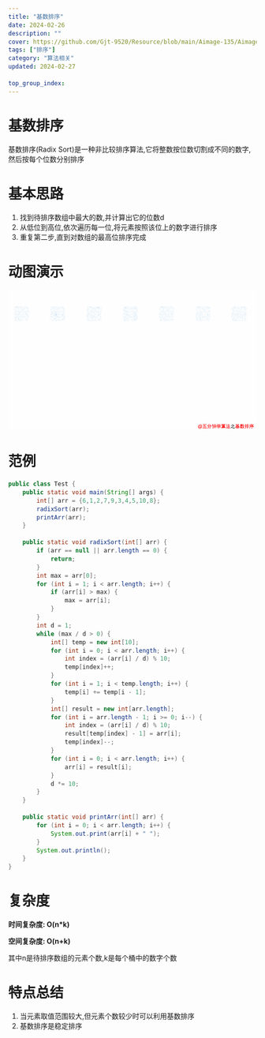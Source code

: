 ```yaml
---
title: "基数排序"
date: 2024-02-26
description: ""
cover: https://github.com/Gjt-9520/Resource/blob/main/Aimage-135/Aimage26.jpg?raw=true
tags: ["排序"]
category: "算法相关"
updated: 2024-02-27

top_group_index:
---
```


# 基数排序

基数排序(Radix Sort)是一种非比较排序算法,它将整数按位数切割成不同的数字,然后按每个位数分别排序

# 基本思路

1. 找到待排序数组中最大的数,并计算出它的位数d
2. 从低位到高位,依次遍历每一位,将元素按照该位上的数字进行排序
3. 重复第二步,直到对数组的最高位排序完成

# 动图演示

![基数排序](../images/基数排序.png)

# 范例 

```java
public class Test {
    public static void main(String[] args) {
        int[] arr = {6,1,2,7,9,3,4,5,10,8};
        radixSort(arr);
        printArr(arr);
    }

    public static void radixSort(int[] arr) {
        if (arr == null || arr.length == 0) {
            return;
        }
        int max = arr[0];
        for (int i = 1; i < arr.length; i++) {
            if (arr[i] > max) {
                max = arr[i];
            }
        }
        int d = 1;
        while (max / d > 0) {
            int[] temp = new int[10];
            for (int i = 0; i < arr.length; i++) {
                int index = (arr[i] / d) % 10;
                temp[index]++;
            }
            for (int i = 1; i < temp.length; i++) {
                temp[i] += temp[i - 1];
            }
            int[] result = new int[arr.length];
            for (int i = arr.length - 1; i >= 0; i--) {
                int index = (arr[i] / d) % 10;
                result[temp[index] - 1] = arr[i];
                temp[index]--;
            }
            for (int i = 0; i < arr.length; i++) {
                arr[i] = result[i];
            }
            d *= 10;
        }
    }

    public static void printArr(int[] arr) {
        for (int i = 0; i < arr.length; i++) {
            System.out.print(arr[i] + " ");
        }
        System.out.println();
    }
}
```

# 复杂度

**时间复杂度: O(n*k)**

**空间复杂度: O(n+k)**

其中n是待排序数组的元素个数,k是每个桶中的数字个数
 
# 特点总结

1. 当元素取值范围较大,但元素个数较少时可以利用基数排序 
2. 基数排序是稳定排序